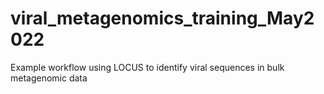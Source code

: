 # viral_metagenomics_training_May2022
Example workflow using LOCUS to identify viral sequences in bulk metagenomic data
